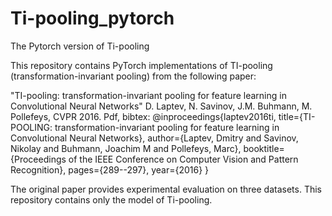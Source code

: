 # Ti-pooling_pytorch
The Pytorch version of Ti-pooling

This repository contains PyTorch implementations of TI-pooling (transformation-invariant pooling) from the following paper:

"TI-pooling: transformation-invariant pooling for feature learning in Convolutional Neural Networks" D. Laptev, N. Savinov, J.M. Buhmann, M. Pollefeys, CVPR 2016. Pdf, bibtex:
@inproceedings{laptev2016ti,
  title={TI-POOLING: transformation-invariant pooling for feature learning in Convolutional Neural Networks},
  author={Laptev, Dmitry and Savinov, Nikolay and Buhmann, Joachim M and Pollefeys, Marc},
  booktitle={Proceedings of the IEEE Conference on Computer Vision and Pattern Recognition},
  pages={289--297},
  year={2016}
}

The original paper provides experimental evaluation on three datasets. This repository contains only the model of Ti-pooling.

